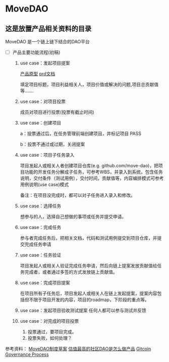# MoveDAO 

## 这是放置产品相关资料的目录

MoveDAO 是一个链上链下结合的DAO平台

- [ ]  产品主要功能流程(初稿)
    1. use case：发起项目提案
        
        [产品原型](https://www.figma.com/file/G1sFPJW93QQjMZoVdCLBID/MoveDAO提案系统?node-id=0%3A1)
        [prd文档](https://www.figma.com/file/G1sFPJW93QQjMZoVdCLBID/MoveDAO提案系统?node-id=0%3A1)
        
        填定项目标题，项目利益相关人，项目价值或解决的问题,项目总贡献值等……. 
        
    2. use case：对项目投票
        
        成员对项目进行投票(投票有截止时间)
        
    3. use case：创建项目
        
        a：投票通过后，在任务管理前端创建项目，并标记项目 PASS
        
        b：投票不通过或过期，关闭提案
        
    4.  use case：项目子任务录入
        
        项目发起人或相关人者创建项目仓库(e.g. github.com/move-dao)，把项目功能的开发任务分解成子任务，可参考WBS，并录入到系统，包含任务说明，交付条件（测试用例），交付时间，贡献值等，内容编排模式可参考用例说明(use case)模式
        
        备注：在项目没完成时，都可以对子任务进入录入和修改。
        
    5. use case：选择任务
        
        想参与的人，选择自己想做的事项或任务并提交申请。
        
    6. use case：完成任务
        
        参与者完成任务后，把相关文档，代码和测试用例提交到项目仓库，并提交完成任务申请
        
    7. use case：任务验证
        
        项目发起人或相关人验证完成任务申请，然后向链上提案发放贡献值给任务完成者，或者通过多签的方式发放链上贡献值。
        
    8. use case：完成项目提案
        
        在项目所有子任务后，项目发起人或相关人在链上发起提案，提案内容包括但不限于项目开发的内容，项目的roadmap，下阶段的重点等。
        
    9. use case：发起项目验收测试提案
        任何人都可以参与测试并反馈
    10. use case：对完成的项目投票
        1. 投票通过，要项目完成。
        2. 投票失败，如何处理？


参考资料：
    [MoveDAO制度草案](https://pinto-muskmelon-2bc.notion.site/moveDao-85dbe8a6ba294c5ca47523245370b934)
    [估值最高的社区DAO是怎么做产品](https://www.qianba.com/news/p-434944.html)
    [Gitcoin Governance Process](https://gov.gitcoin.co/t/gitcoin-dao-governance-process-v2-updated/7860)
